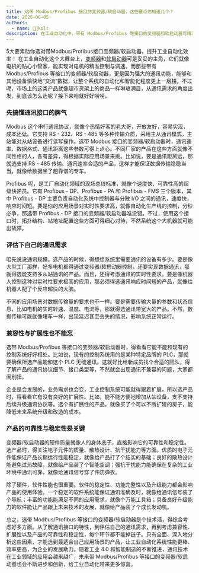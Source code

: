 ```yaml
---
title: 选带 Modbus/Profibus 接口的变频器/软启动器，这些要点你知道几个？
date: 2025-06-05
authors:
  - name: 🧑‍💼kolt
description: 在工业自动化中，带有 Modbus/Profibus 等接口的变频器和软启动器可精准控制与调速电机，并提升系统自动化和智能化程度，但市场产品众多，从通讯需求角度选择时需综合考量多方面因素。要先了解 Modbus 和 Profibus 两种通讯接口的特性及使用注意事项，然后评估自己的通讯需求，涵盖通讯规模、实时性要求和数据传输量等方面；还需考虑产品与现有控制系统的兼容性以及扩展性；同时产品的可靠性与稳定性也很关键，包括硬件质量和软件性能。只有全面分析这些因素，才能选到适合应用场景的产品，推动工业自动化发展，且未来此类产品会不断进步创新。   
---
```


5大要素助你选对带Modbus/Profibus接口变频器/软启动器，提升工业自动化效率！ 
在工业自动化这个大舞台上，[变频器](https://www.lyskjd.com/products/vfd/)和[软启动器](https://www.lyskjd.com/products/online-soft-starter/ "软启动器")可是妥妥的主角，它们就像电机的贴心小管家，能实现对电机的精准控制与调速。而那些带有 Modbus/Profibus 等接口的变频器/软启动器，更是因为强大的通讯功能，能够和其他设备愉快地“交流”数据，让整个系统的自动化和智能化程度更上一层楼。不过呢，市场上的这类产品就像超市货架上的商品一样琳琅满目，从通讯需求的角度出发，到底该怎么选呢？接下来咱就好好唠唠。

### 先搞懂通讯接口的脾气
Modbus 这个串行通讯协议，就像个热情好客的老大哥，开放友好，容易实现，成本还低。它支持 RS - 232、RS - 485 等多种传输介质，采用主从通讯模式，主站能对从站设备进行读写操作。选带 Modbus 接口的变频器/软启动器时，通讯速率、数据格式、通讯距离这些参数可得上点心。不同厂家的产品在这些方面就像不同性格的人，各有差异，得根据实际应用场景来挑。比如说，要是通讯距离远，那就选支持 RS - 485 传输、通讯速率合适的产品，这样才能保证数据传输稳稳当当，就像给数据坐了趟靠谱的专车。

Profibus 呢，是工厂自动化领域的现场总线标准，就像个速度快、可靠性高的超级快递员。它有 Profibus - DP、Profibus - PA 和 Profibus - FMS 三个版本，其中 Profibus - DP 主要负责自动化系统中控制器与分散 I/O 之间的通讯，速度快，响应时间短。要是你的应用场景对实时性要求高，就像自动化生产线的控制，分秒必争，那选带 Profibus - DP 接口的变频器/软启动器准没错。不过，使用这个接口时，拓扑结构、站地址配置这些方面可得细心对待，不然系统这个大机器就可能出故障。

### 评估下自己的通讯需求
咱先说说通讯规模。选产品的时候，得想想系统里需要通讯的设备有多少。要是像大型工厂那样，好多电机都得通过变频器/软启动器控制，还要实现数据通讯，那就得选能支持多从站通讯的产品。而且，还得考虑通讯的实时性要求。要是像机器人控制这种对实时性要求极高的应用，那必须得选通讯响应时间短的产品，就像给机器人配了个反应超快的大脑。

不同的应用场景对数据传输量的要求也不一样。要是需要传输大量的参数和状态信息，比如电机的实时转速、温度、电流等，那就得选通讯带宽大的产品。不然，数据传输可能就像堵车一样，出现延迟甚至丢失的情况，影响系统正常运行。

### 兼容性与扩展性也不能忘
选带 Modbus/Profibus 等接口的变频器/软启动器时，得看看它能不能和现有的控制系统好好相处。比如说，现有的控制系统用的是某种特定品牌的 PLC，那就要确保所选产品能和这个 PLC 无缝通讯。这就好比给新成员找个合适的团队，得了解产品的通讯协议细节、接口类型等，不然就会出现通讯不兼容的问题，大家都闹别扭。

企业是会发展的，业务需求也会变，工业控制系统可能就得跟着扩展。所以选产品时，得看看它有没有良好的扩展性。比如，能不能方便地增加从站设备，支不支持后续升级通讯协议等。选个有扩展性的产品，就像买了个可以不断扩建的房子，能降低未来系统升级和改造的成本。

### 产品的可靠性与稳定性是关键
变频器/软启动器的硬件质量就像人的身体底子，直接影响它的可靠性和稳定性。选产品时，得关注电子元件的质量、散热设计、抗干扰能力等方面。优质的电子元件能保证产品长期运行性能稳定，就像给产品打了个结实的基础；良好的散热设计能避免过热故障，就像给产品装了个智能空调；强抗干扰能力能确保在复杂的工业环境中通讯可靠，就像给通讯信号穿了件防弹衣。

除了硬件，软件性能也很重要。软件的稳定性、功能完整性以及升级能力都会影响产品的使用体验。一个稳定的软件系统能保证通讯准确及时，就像给通讯信号装了个导航；丰富的功能能满足不同的应用需求，就像个万能工具箱；具备良好升级能力的软件能让产品跟上未来技术的发展，就像给产品装了个成长发动机。

总之，选带 Modbus/Profibus 等接口的变频器/软启动器是个技术活，得综合考虑好多方面。从了解通讯接口的特性，到评估自己的通讯需求，再到考虑兼容性、扩展性以及产品的可靠性和稳定性，每个环节都不能掉链子。只有全面、深入地分析这些因素，才能选到最适合自己应用场景的产品，让工业自动化系统性能更棒、效率更高，为企业的发展助力。随着工业 4.0 和智能制造的不断推进，通讯技术在工业领域的应用会越来越广，未来带 Modbus/Profibus 等接口的变频器/软启动器也会不断进步和创新，给工业自动化带来更多惊喜。 